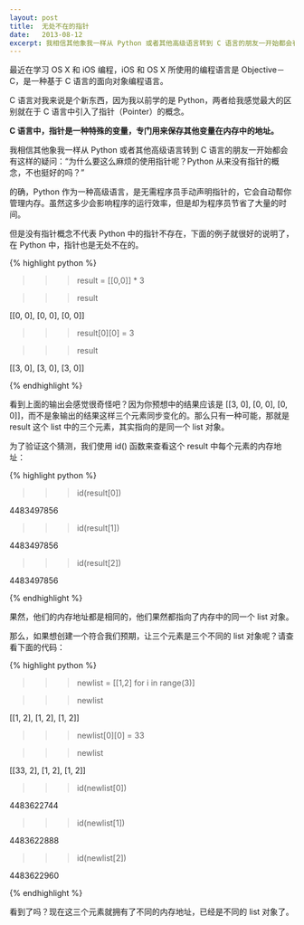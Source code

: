 ```yaml
---
layout: post
title:  无处不在的指针
date:   2013-08-12
excerpt: 我相信其他象我一样从 Python 或者其他高级语言转到 C 语言的朋友一开始都会有这样的疑问：“为什么要这么麻烦的使用指针呢？Python 从来没有指针的概念，不也挺好的吗？”
---
```

最近在学习 OS X 和 iOS 编程，iOS 和 OS X 所使用的编程语言是 Objective－C，是一种基于 C 语言的面向对象编程语言。

C 语言对我来说是个新东西，因为我以前学的是 Python，两者给我感觉最大的区别就在于 C 语言中引入了指针（Pointer）的概念。

**C 语言中，指针是一种特殊的变量，专门用来保存其他变量在内存中的地址。**

我相信其他象我一样从 Python 或者其他高级语言转到 C 语言的朋友一开始都会有这样的疑问：“为什么要这么麻烦的使用指针呢？Python 从来没有指针的概念，不也挺好的吗？”

的确，Python 作为一种高级语言，是无需程序员手动声明指针的，它会自动帮你管理内存。虽然这多少会影响程序的运行效率，但是却为程序员节省了大量的时间。

但是没有指针概念不代表 Python 中的指针不存在，下面的例子就很好的说明了，在 Python 中，指针也是无处不在的。

{% highlight python %}

>>> result = [[0,0]] * 3

>>> result

[[0, 0], [0, 0], [0, 0]]

>>> result[0][0] = 3

>>> result

[[3, 0], [3, 0], [3, 0]]

{% endhighlight %}

看到上面的输出会感觉很奇怪吧？因为你预想中的结果应该是 [[3, 0], [0, 0], [0, 0]]，而不是象输出的结果这样三个元素同步变化的。那么只有一种可能，那就是 result 这个 list 中的三个元素，其实指向的是同一个 list 对象。

为了验证这个猜测，我们使用 id() 函数来查看这个 result 中每个元素的内存地址：

{% highlight python %}

>>> id(result[0])

4483497856

>>> id(result[1])

4483497856

>>> id(result[2])

4483497856

{% endhighlight %}

果然，他们的内存地址都是相同的，他们果然都指向了内存中的同一个 list 对象。

那么，如果想创建一个符合我们预期，让三个元素是三个不同的 list 对象呢？请查看下面的代码：

{% highlight python %}

>>> newlist = [[1,2] for i in range(3)]

>>> newlist

[[1, 2], [1, 2], [1, 2]]

>>> newlist[0][0] = 33

>>> newlist

[[33, 2], [1, 2], [1, 2]]

>>> id(newlist[0])

4483622744

>>> id(newlist[1])

4483622888

>>> id(newlist[2])

4483622960

{% endhighlight %}

看到了吗？现在这三个元素就拥有了不同的内存地址，已经是不同的 list 对象了。